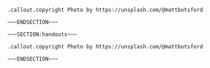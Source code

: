 <!SLIDE[bg=_images/end.jpg] nofooter>

~~~SECTION:notes~~~

.callout.copyright Photo by https://unsplash.com/@mattbotsford

~~~ENDSECTION~~~

~~~SECTION:handouts~~~

.callout.copyright Photo by https://unsplash.com/@mattbotsford

~~~ENDSECTION~~~
